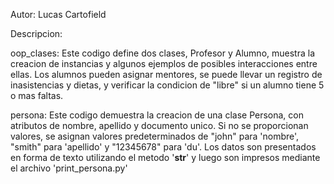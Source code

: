 Autor: Lucas Cartofield

Descripcion: 

oop_clases: Este codigo define dos clases, Profesor y Alumno, muestra la creacion de instancias y algunos ejemplos de posibles interacciones entre ellas. Los alumnos pueden asignar mentores, se puede llevar un registro de inasistencias y dietas, y verificar la condicion de "libre" si un alumno tiene 5 o mas faltas.

persona: Este codigo demuestra la creacion de una clase Persona, con atributos de nombre, apellido y documento unico. Si no se proporcionan valores, se asignan valores predeterminados de "john" para 'nombre', "smith" para 'apellido' y "12345678" para 'du'. Los datos son presentados en forma de texto utilizando el metodo '__str__' y luego son impresos mediante el archivo 'print_persona.py'
